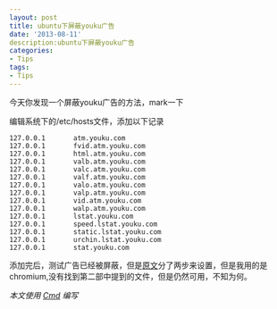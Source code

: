 ```yaml
---
layout: post
title: ubuntu下屏蔽youku广告
date: '2013-08-11'
description:ubuntu下屏蔽youku广告
categories:
- Tips
tags:
- Tips
---
```


今天你发现一个屏蔽youku广告的方法，mark一下

编辑系统下的/etc/hosts文件，添加以下记录

    127.0.0.1       atm.youku.com
    127.0.0.1       fvid.atm.youku.com
    127.0.0.1       html.atm.youku.com
    127.0.0.1       valb.atm.youku.com
    127.0.0.1       valc.atm.youku.com
    127.0.0.1       valf.atm.youku.com
    127.0.0.1       valo.atm.youku.com
    127.0.0.1       valp.atm.youku.com
    127.0.0.1       vid.atm.youku.com
    127.0.0.1       walp.atm.youku.com
    127.0.0.1       lstat.youku.com
    127.0.0.1       speed.lstat.youku.com
    127.0.0.1       static.lstat.youku.com
    127.0.0.1       urchin.lstat.youku.com
    127.0.0.1       stat.youku.com

添加完后，测试广告已经被屏蔽，但是[原文](http://blogread.cn/it/article/6189 "彻底屏蔽优酷广告")分了两步来设置，但是我用的是chromium,没有找到第二部中提到的文件，但是仍然可用，不知为何。

*本文使用 [Cmd](http://ghosertblog.github.io/mdeditor/ "中文在线 Markdown 编辑器") 编写*

